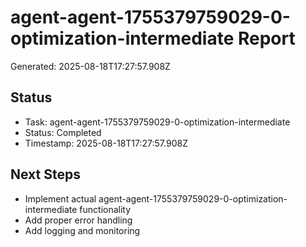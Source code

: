 # agent-agent-1755379759029-0-optimization-intermediate Report

Generated: 2025-08-18T17:27:57.908Z

## Status
- Task: agent-agent-1755379759029-0-optimization-intermediate
- Status: Completed
- Timestamp: 2025-08-18T17:27:57.908Z

## Next Steps
- Implement actual agent-agent-1755379759029-0-optimization-intermediate functionality
- Add proper error handling
- Add logging and monitoring
